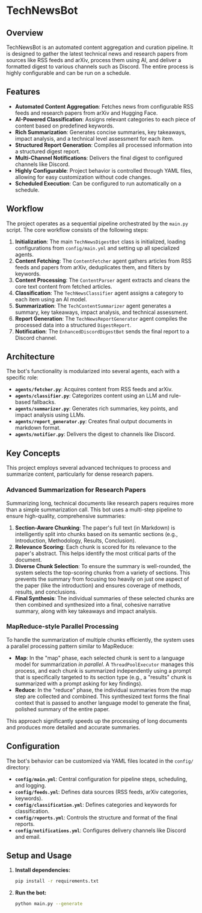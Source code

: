 # TechNewsBot

## Overview

TechNewsBot is an automated content aggregation and curation pipeline. It is designed to gather the latest technical news and research papers from sources like RSS feeds and arXiv, process them using AI, and deliver a formatted digest to various channels such as Discord. The entire process is highly configurable and can be run on a schedule.

## Features

- **Automated Content Aggregation**: Fetches news from configurable RSS feeds and research papers from arXiv and Hugging Face.
- **AI-Powered Classification**: Assigns relevant categories to each piece of content based on predefined keywords.
- **Rich Summarization**: Generates concise summaries, key takeaways, impact analysis, and a technical level assessment for each item.
- **Structured Report Generation**: Compiles all processed information into a structured digest report.
- **Multi-Channel Notifications**: Delivers the final digest to configured channels like Discord.
- **Highly Configurable**: Project behavior is controlled through YAML files, allowing for easy customization without code changes.
- **Scheduled Execution**: Can be configured to run automatically on a schedule.

## Workflow

The project operates as a sequential pipeline orchestrated by the `main.py` script. The core workflow consists of the following steps:

1.  **Initialization**: The main `TechNewsDigestBot` class is initialized, loading configurations from `config/main.yml` and setting up all specialized agents.
2.  **Content Fetching**: The `ContentFetcher` agent gathers articles from RSS feeds and papers from arXiv, deduplicates them, and filters by keywords.
3.  **Content Processing**: The `ContentParser` agent extracts and cleans the core text content from fetched articles.
4.  **Classification**: The `TechNewsClassifier` agent assigns a category to each item using an AI model.
5.  **Summarization**: The `TechContentSummarizer` agent generates a summary, key takeaways, impact analysis, and technical assessment.
6.  **Report Generation**: The `TechNewsReportGenerator` agent compiles the processed data into a structured `DigestReport`.
7.  **Notification**: The `EnhancedDiscordDigestBot` sends the final report to a Discord channel.

## Architecture

The bot's functionality is modularized into several agents, each with a specific role:

-   **`agents/fetcher.py`**: Acquires content from RSS feeds and arXiv.
-   **`agents/classifier.py`**: Categorizes content using an LLM and rule-based fallbacks.
-   **`agents/summarizer.py`**: Generates rich summaries, key points, and impact analysis using LLMs.
-   **`agents/report_generator.py`**: Creates final output documents in markdown format.
-   **`agents/notifier.py`**: Delivers the digest to channels like Discord.

## Key Concepts

This project employs several advanced techniques to process and summarize content, particularly for dense research papers.

### Advanced Summarization for Research Papers

Summarizing long, technical documents like research papers requires more than a simple summarization call. This bot uses a multi-step pipeline to ensure high-quality, comprehensive summaries:

1.  **Section-Aware Chunking**: The paper's full text (in Markdown) is intelligently split into chunks based on its semantic sections (e.g., Introduction, Methodology, Results, Conclusion).
2.  **Relevance Scoring**: Each chunk is scored for its relevance to the paper's abstract. This helps identify the most critical parts of the document.
3.  **Diverse Chunk Selection**: To ensure the summary is well-rounded, the system selects the top-scoring chunks from a variety of sections. This prevents the summary from focusing too heavily on just one aspect of the paper (like the introduction) and ensures coverage of methods, results, and conclusions.
4.  **Final Synthesis**: The individual summaries of these selected chunks are then combined and synthesized into a final, cohesive narrative summary, along with key takeaways and impact analysis.

### MapReduce-style Parallel Processing

To handle the summarization of multiple chunks efficiently, the system uses a parallel processing pattern similar to MapReduce:

-   **Map**: In the "map" phase, each selected chunk is sent to a language model for summarization *in parallel*. A `ThreadPoolExecutor` manages this process, and each chunk is summarized independently using a prompt that is specifically targeted to its section type (e.g., a "results" chunk is summarized with a prompt asking for key findings).
-   **Reduce**: In the "reduce" phase, the individual summaries from the map step are collected and combined. This synthesized text forms the final context that is passed to another language model to generate the final, polished summary of the entire paper.

This approach significantly speeds up the processing of long documents and produces more detailed and accurate summaries.

## Configuration

The bot's behavior can be customized via YAML files located in the `config/` directory:

-   **`config/main.yml`**: Central configuration for pipeline steps, scheduling, and logging.
-   **`config/feeds.yml`**: Defines data sources (RSS feeds, arXiv categories, keywords).
-   **`config/classification.yml`**: Defines categories and keywords for classification.
-   **`config/reports.yml`**: Controls the structure and format of the final reports.
-   **`config/notifications.yml`**: Configures delivery channels like Discord and email.

## Setup and Usage

1.  **Install dependencies:**
    ```bash
    pip install -r requirements.txt
    ```

2.  **Run the bot:**
    ```bash
    python main.py --generate